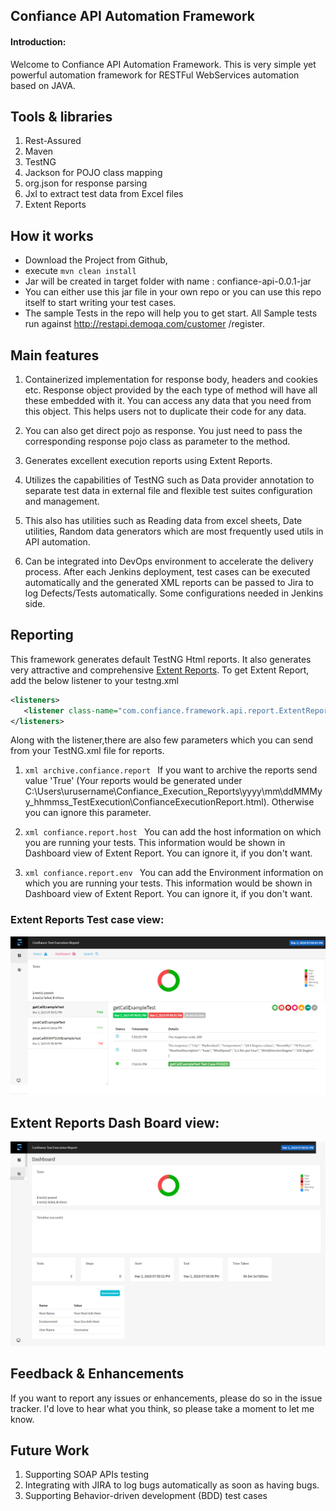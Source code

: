 ## Confiance API Automation Framework

#### Introduction:
Welcome to Confiance API Automation Framework. This is very simple yet powerful automation framework for RESTFul WebServices automation based on JAVA.

Tools & libraries
---------------------------------------
1. Rest-Assured
2. Maven 
3. TestNG
4. Jackson for POJO class mapping
5. org.json for response parsing
6. Jxl to extract test data from Excel files
7. Extent Reports

How it works
---------------------------------------
* Download the Project from Github,
* execute ```mvn clean install```
* Jar will be created in target folder with name : confiance-api-0.0.1-jar
* You can either use this jar file in your own repo or you can use this repo itself to start writing your test cases.
* The sample Tests in the repo will help you to get start. All Sample tests run against http://restapi.demoqa.com/customer	/register. 

Main features
----------------------------
1. Containerized implementation for response body, headers and cookies etc. Response object provided by the each type of method will have all these embedded with it. You can access any data that you need from this object. This helps users not to duplicate their code for any data. 

2. You can also get direct pojo as response. You just need to pass the corresponding response pojo class as parameter to the method.

3. Generates excellent execution reports using Extent Reports.
 
4. Utilizes the capabilities of TestNG such as Data provider annotation to separate test data in external file and flexible test suites configuration and management.

5. This also has utilities such as Reading data from excel sheets, Date utilities, Random data generators which are most frequently used utils in API automation.

6. Can be integrated into DevOps environment to accelerate the delivery process. After each Jenkins deployment, test cases can be executed automatically and the generated XML reports can be passed to Jira to log Defects/Tests automatically. Some configurations needed in Jenkins side.

Reporting
------------
This framework generates default TestNG Html reports. It also generates very attractive and comprehensive [Extent Reports][1]. To get Extent Report, add the below listener to your testng.xml

```xml
<listeners>
   <listener class-name="com.confiance.framework.api.report.ExtentReportListener"/>
</listeners>
```
Along with the listener,there are also few parameters which you can send from your TestNG.xml file for reports.
1. ```xml archive.confiance.report ```
If you want to archive the reports send value 'True' (Your reports would be generated under       C:\Users\urusername\Confiance_Execution_Reports\yyyy\mm\ddMMMyy_hhmmss_TestExecution\ConfianceExecutionReport.html). Otherwise you can ignore this parameter.

2. ```xml confiance.report.host ```
You can add the host information on which you are running your tests. This information would be shown in Dashboard view of Extent Report. You can ignore it, if you don't want.

2. ```xml confiance.report.env ```
You can add the Environment information on which you are running your tests. This information would be shown in Dashboard view of Extent Report. You can ignore it, if you don't want.

### Extent Reports Test case view:
![Screenshot](Extent_Report_Test_Case_View.png)
## Extent Reports Dash Board view:
![Screenshot](Extent_Report_DashBoard_View.png)

Feedback & Enhancements
-----------------------
If you want to report any issues or enhancements, please do so in the issue tracker. I'd love to hear what you think, so please take a moment to let me know.

Future Work
------------
1. Supporting SOAP APIs testing
2. Integrating with JIRA to log bugs automatically as soon as having bugs.
3. Supporting Behavior-driven development (BDD) test cases

[1]: http://extentreports.com/docs/versions/3/java/ "Extent Reports"
